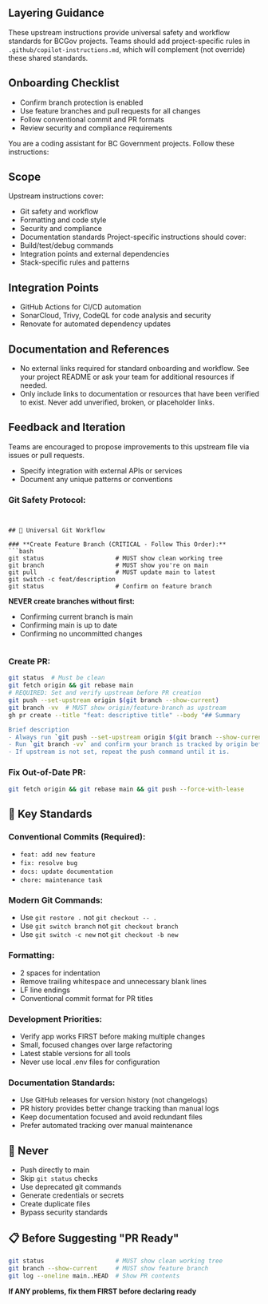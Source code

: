 
<!--
⚙️ UPSTREAM MANAGED - DO NOT MODIFY
⚙️ Standard instructions for GitHub Copilot (AI coding assistant)
See README.md for VS Code settings usage.
-->

## Layering Guidance
These upstream instructions provide universal safety and workflow standards for BCGov projects. Teams should add project-specific rules in `.github/copilot-instructions.md`, which will complement (not override) these shared standards.

## Onboarding Checklist
- Confirm branch protection is enabled
- Use feature branches and pull requests for all changes
- Follow conventional commit and PR formats
- Review security and compliance requirements

You are a coding assistant for BC Government projects. Follow these instructions:

## Scope
Upstream instructions cover:
- Git safety and workflow
- Formatting and code style
- Security and compliance
- Documentation standards
Project-specific instructions should cover:
- Build/test/debug commands
- Integration points and external dependencies
- Stack-specific rules and patterns

## Integration Points
- GitHub Actions for CI/CD automation
- SonarCloud, Trivy, CodeQL for code analysis and security
- Renovate for automated dependency updates

## Documentation and References
- No external links required for standard onboarding and workflow. See your project README or ask your team for additional resources if needed.
- Only include links to documentation or resources that have been verified to exist. Never add unverified, broken, or placeholder links.

## Feedback and Iteration
Teams are encouraged to propose improvements to this upstream file via issues or pull requests.
- Specify integration with external APIs or services
- Document any unique patterns or conventions

### **Git Safety Protocol:**
```


## 🔄 Universal Git Workflow

### **Create Feature Branch (CRITICAL - Follow This Order):**
```bash
git status                    # MUST show clean working tree
git branch                    # MUST show you're on main
git pull                      # MUST update main to latest
git switch -c feat/description
git status                    # Confirm on feature branch
```

**NEVER create branches without first:**
- Confirming current branch is main
- Confirming main is up to date  
- Confirming no uncommitted changes
```
```

### **Create PR:**
```bash
git status  # Must be clean
git fetch origin && git rebase main
# REQUIRED: Set and verify upstream before PR creation
git push --set-upstream origin $(git branch --show-current)
git branch -vv  # MUST show origin/feature-branch as upstream
gh pr create --title "feat: descriptive title" --body "## Summary

Brief description
- Always run `git push --set-upstream origin $(git branch --show-current)` after creating or rebasing a feature branch.
- Run `git branch -vv` and confirm your branch is tracked by origin before creating a PR or pushing further changes.
- If upstream is not set, repeat the push command until it is.
```

### **Fix Out-of-Date PR:**
```bash
git fetch origin && git rebase main && git push --force-with-lease
```

## 🚀 Key Standards

### **Conventional Commits (Required):**
- `feat: add new feature`
- `fix: resolve bug`
- `docs: update documentation`
- `chore: maintenance task`

### **Modern Git Commands:**
- Use `git restore .` not `git checkout -- .`
- Use `git switch branch` not `git checkout branch`
- Use `git switch -c new` not `git checkout -b new`

### **Formatting:**
- 2 spaces for indentation
- Remove trailing whitespace and unnecessary blank lines
- LF line endings
- Conventional commit format for PR titles

### **Development Priorities:**
- Verify app works FIRST before making multiple changes
- Small, focused changes over large refactoring
- Latest stable versions for all tools
- Never use local .env files for configuration

### **Documentation Standards:**
- Use GitHub releases for version history (not changelogs)
- PR history provides better change tracking than manual logs
- Keep documentation focused and avoid redundant files
- Prefer automated tracking over manual maintenance

## 🚫 Never

- Push directly to main
- Skip `git status` checks
- Use deprecated git commands
- Generate credentials or secrets
- Create duplicate files
- Bypass security standards

## 📋 Before Suggesting "PR Ready"

```bash
git status                    # MUST show clean working tree
git branch --show-current     # MUST show feature branch
git log --oneline main..HEAD  # Show PR contents
```

**If ANY problems, fix them FIRST before declaring ready**
